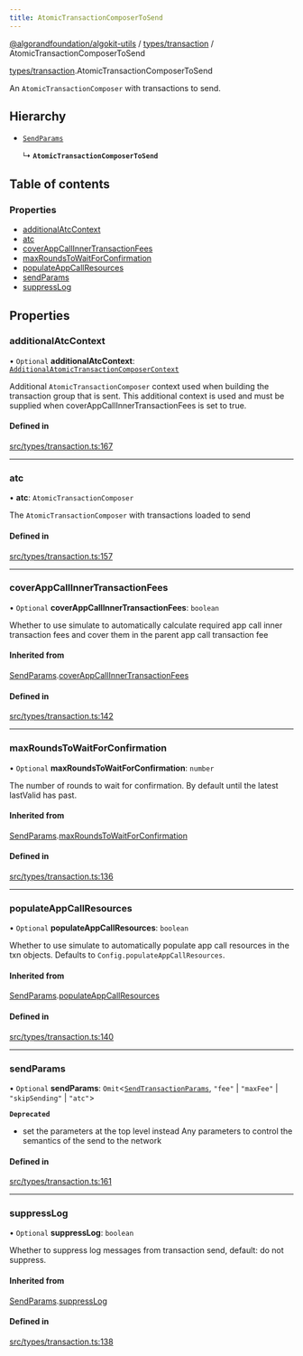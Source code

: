 ```yaml
---
title: AtomicTransactionComposerToSend
---
```

[@algorandfoundation/algokit-utils](/reference/algokit-utils-ts/api/readme/) / [types/transaction](/reference/algokit-utils-ts/api/modules/types_transaction/) / AtomicTransactionComposerToSend



[types/transaction](/reference/algokit-utils-ts/api/modules/types_transaction/).AtomicTransactionComposerToSend

An `AtomicTransactionComposer` with transactions to send.

## Hierarchy

- [`SendParams`]()

  ↳ **`AtomicTransactionComposerToSend`**

## Table of contents

### Properties

- [additionalAtcContext](#additionalatccontext)
- [atc](#atc)
- [coverAppCallInnerTransactionFees](#coverappcallinnertransactionfees)
- [maxRoundsToWaitForConfirmation](#maxroundstowaitforconfirmation)
- [populateAppCallResources](#populateappcallresources)
- [sendParams](#sendparams)
- [suppressLog](#suppresslog)

## Properties

### additionalAtcContext

• `Optional` **additionalAtcContext**: [`AdditionalAtomicTransactionComposerContext`]()

Additional `AtomicTransactionComposer` context used when building the transaction group that is sent.
This additional context is used and must be supplied when coverAppCallInnerTransactionFees is set to true.

#### Defined in

[src/types/transaction.ts:167](https://github.com/algorandfoundation/algokit-utils-ts/blob/main/src/types/transaction.ts#L167)

___

### atc

• **atc**: `AtomicTransactionComposer`

The `AtomicTransactionComposer` with transactions loaded to send

#### Defined in

[src/types/transaction.ts:157](https://github.com/algorandfoundation/algokit-utils-ts/blob/main/src/types/transaction.ts#L157)

___

### coverAppCallInnerTransactionFees

• `Optional` **coverAppCallInnerTransactionFees**: `boolean`

Whether to use simulate to automatically calculate required app call inner transaction fees and cover them in the parent app call transaction fee

#### Inherited from

[SendParams]().[coverAppCallInnerTransactionFees](#coverappcallinnertransactionfees)

#### Defined in

[src/types/transaction.ts:142](https://github.com/algorandfoundation/algokit-utils-ts/blob/main/src/types/transaction.ts#L142)

___

### maxRoundsToWaitForConfirmation

• `Optional` **maxRoundsToWaitForConfirmation**: `number`

The number of rounds to wait for confirmation. By default until the latest lastValid has past.

#### Inherited from

[SendParams]().[maxRoundsToWaitForConfirmation](#maxroundstowaitforconfirmation)

#### Defined in

[src/types/transaction.ts:136](https://github.com/algorandfoundation/algokit-utils-ts/blob/main/src/types/transaction.ts#L136)

___

### populateAppCallResources

• `Optional` **populateAppCallResources**: `boolean`

Whether to use simulate to automatically populate app call resources in the txn objects. Defaults to `Config.populateAppCallResources`.

#### Inherited from

[SendParams]().[populateAppCallResources](#populateappcallresources)

#### Defined in

[src/types/transaction.ts:140](https://github.com/algorandfoundation/algokit-utils-ts/blob/main/src/types/transaction.ts#L140)

___

### sendParams

• `Optional` **sendParams**: `Omit`\<[`SendTransactionParams`](), ``"fee"`` \| ``"maxFee"`` \| ``"skipSending"`` \| ``"atc"``\>

**`Deprecated`**

- set the parameters at the top level instead
Any parameters to control the semantics of the send to the network

#### Defined in

[src/types/transaction.ts:161](https://github.com/algorandfoundation/algokit-utils-ts/blob/main/src/types/transaction.ts#L161)

___

### suppressLog

• `Optional` **suppressLog**: `boolean`

Whether to suppress log messages from transaction send, default: do not suppress.

#### Inherited from

[SendParams]().[suppressLog](#suppresslog)

#### Defined in

[src/types/transaction.ts:138](https://github.com/algorandfoundation/algokit-utils-ts/blob/main/src/types/transaction.ts#L138)